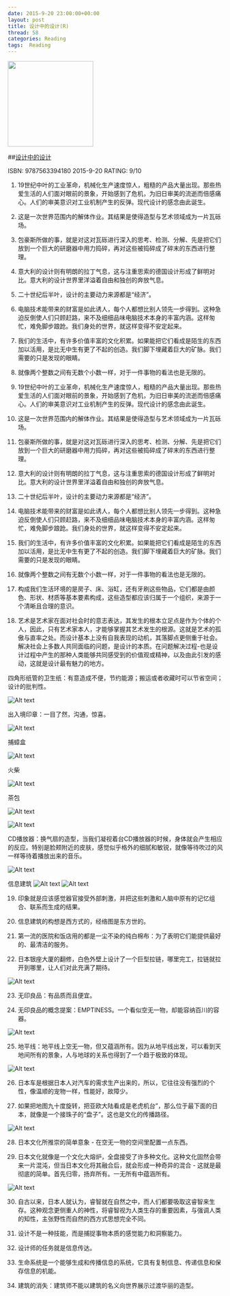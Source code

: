 ```yaml
---
date: 2015-9-20 23:00:00+00:00
layout: post
title: 设计中的设计(R)
thread: 58
categories: Reading
tags:  Reading
---
```


<img src="http://ec4.images-amazon.com/images/I/41DpH0cOWBL.jpg" width="200" />

##[设计中的设计](http://amzn.to/1PfR41v)

ISBN: 9787563394180 2015-9-20 RATING: 9/10

1. 19世纪中叶的工业革命，机械化生产速度惊人，粗糙的产品大量出现。那些热爱生活的人们面对眼前的景象，开始感到了危机，为旧日审美的流逝而倍感痛心。人们的审美意识对工业机制产生的反弹。现代设计的感念由此诞生。

2. 这是一次世界范围内的解体作业。其结果是使得造型与艺术领域成为一片瓦砾场。

3. 包豪斯所做的事，就是对这对瓦砾进行深入的思考、检测、分解、先是把它们放到一个巨大的研磨器中用力捣碎，再对这些被捣碎成了碎末的东西进行整理。

4. 意大利的设计则有明朗的拉丁气息，这与注重思索的德国设计形成了鲜明对比。意大利的设计世界里洋溢着自由和独创的奔放气息。

5. 二十世纪后半叶，设计的主要动力来源都是“经济”。

6. 电脑技术能带来的财富是如此诱人，每个人都想比别人领先一步得到。这种急迫反倒使人们只顾赶路，来不及细细品味电脑技术本身的丰富内涵。这样匆忙，难免脚步踉跄。我们身处的世界，就这样变得不安定起来。

7. 我们的生活中，有许多价值丰富的文化积累。如果能把它们看成是陌生的东西加以活用，是比无中生有更了不起的创造。我们脚下埋藏着巨大的矿脉。我们需要的只是发现的眼睛。

8. 就像两个整数之间有无数个小数一样，对于一件事物的看法也是无限的。

9. 19世纪中叶的工业革命，机械化生产速度惊人，粗糙的产品大量出现。那些热爱生活的人们面对眼前的景象，开始感到了危机，为旧日审美的流逝而倍感痛心。人们的审美意识对工业机制产生的反弹。现代设计的感念由此诞生。

10. 这是一次世界范围内的解体作业。其结果是使得造型与艺术领域成为一片瓦砾场。

11. 包豪斯所做的事，就是对这对瓦砾进行深入的思考、检测、分解、先是把它们放到一个巨大的研磨器中用力捣碎，再对这些被捣碎成了碎末的东西进行整理。

12. 意大利的设计则有明朗的拉丁气息，这与注重思索的德国设计形成了鲜明对比。意大利的设计世界里洋溢着自由和独创的奔放气息。

13. 二十世纪后半叶，设计的主要动力来源都是“经济”。

14. 电脑技术能带来的财富是如此诱人，每个人都想比别人领先一步得到。这种急迫反倒使人们只顾赶路，来不及细细品味电脑技术本身的丰富内涵。这样匆忙，难免脚步踉跄。我们身处的世界，就这样变得不安定起来。

15. 我们的生活中，有许多价值丰富的文化积累。如果能把它们看成是陌生的东西加以活用，是比无中生有更了不起的创造。我们脚下埋藏着巨大的矿脉。我们需要的只是发现的眼睛。

16. 就像两个整数之间有无数个小数一样，对于一件事物的看法也是无限的。

17. 构成我们生活环境的是房子、床、浴缸，还有牙刷这些物品，它们都是由颜色、形状、材质等基本要素构成，这些造型都应该归属于一个组织，来源于一个清晰且合理的意识。

18. 艺术是艺术家在面对社会时的意志表达，其发生的根本立足点是作为个体的个人，因此，只有艺术家本人，才能够掌握其艺术发生的根源。这就是艺术的孤傲与直率之处。而设计基本上没有自我表现的动机，其落脚点更侧重于社会。解决社会上多数人共同面临的问题，是设计的本质。在问题解决过程-也是设计过程中产生的那种人类能够共同感受到的价值观或精神，以及由此引发的感动，这就是设计最有魅力的地方。

四角形纸管的卫生纸：有意造成不便，节约能源；搬运或者收藏时可以节省空间；设计的批判性。

![Alt text](/images/设计中的设计/Design01.JPG)

出入境印章：一目了然，沟通，惊喜。

![Alt text](/images/设计中的设计/Design02.JPG)

捕蟑盒

![Alt text](/images/设计中的设计/Design03.JPG)

火柴

![Alt text](/images/设计中的设计/Design04.JPG)

茶包

![Alt text](/images/设计中的设计/Design05.JPG)

![Alt text](/images/设计中的设计/Design06.JPG)

CD播放器：换气扇的造型，当我们凝视着台CD播放器的时候，身体就会产生相应的反应。特别是脸颊附近的皮肤，感觉似乎格外的细腻和敏锐，就像等待吹过的风一样等待着播放出来的音乐。

![Alt text](/images/设计中的设计/Design07.JPG)


信息建筑
![Alt text](/images/设计中的设计/Design08.JPG)
![Alt text](/images/设计中的设计/Design09.JPG)


19. 印象就是应该感觉器官接受外部刺激，并把这些刺激和人脑中原有的记忆组合、联系而生成的结果。

20. 信息建筑的构想是西方式的，经络图是东方世的。

21. 第一流的医院和饭店用的都是一尘不染的纯白棉布：为了表明它们能提供最好的、最清洁的服务。

22. 日本银座大厦的翻修，白色外壁上设计了一个巨型拉链，哪里完工，拉链就拉开到哪里，让人们对此充满了期待。

![Alt text](/images/设计中的设计/Design10.JPG)


23. 无印良品：有品质而且便宜。

24. 无印良品的概念提案：EMPTINESS。一个看似空无一物，却能容纳百川的容器。

![Alt text](/images/设计中的设计/Design11.JPG)


25. 地平线：地平线上空无一物，但又蕴涵所有。因为从地平线出发，可以看到天地间所有的景象，人与地球的关系也得到了一个趋于极致的体现。

![Alt text](/images/设计中的设计/Design12.JPG)


26. 日本车是根据日本人对汽车的需求生产出来的，所以，它往往没有强烈的个性，像温顺的宠物一样，性能好，故障少。

27. 如果把地图九十度旋转，把亚欧大陆看成是老虎机台”，那么位于最下面的日本，就像是一个接珠子的“盘子”。这也是文化的传播路径。

![Alt text](/images/设计中的设计/Design13.JPG)

28. 日本文化所推崇的简单意象 - 在空无一物的空间里配置一点东西。

29. 日本文化就像是一个文化大熔炉，全盘接受了许多种文化。这种文化固然会带来一片混沌，但当日本文化将其融合后，就会形成一种奇异的混合 - 这就是最彻底的简单。首先归零，扬弃所有。一无所有中蕴涵所有。

![Alt text](/images/设计中的设计/Design14.JPG)

30. 自古以来，日本人就认为，睿智就在自然之中，而人们都要吸取这睿智来生存。这种观念更侧重人的神性，将睿智视为人类生存的重要因素，与强调人类的知性，主张野性而自然的西方式思想完全不同。

31. 设计不是一种技能，而是捕捉事物本质的感觉能力和洞察能力。

32. 设计师的任务就是信息传达。

33. 生命系统是一个能够生成和传播信息的系统，它具有复制信息、传递信息和保存信息的机能。

34. 建筑的消失：建筑师不能以建筑的名义向世界展示过渡华丽的造型。








































